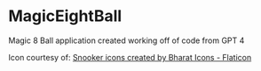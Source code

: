 # MagicEightBall
Magic 8 Ball application created working off of code from GPT 4

Icon courtesy of: <a href="https://www.flaticon.com/free-icons/snooker" title="snooker icons">Snooker icons created by Bharat Icons - Flaticon</a>
